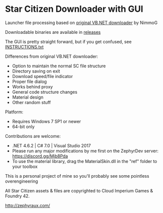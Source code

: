 # Star Citizen Downloader with GUI
Launcher file processing based on [original VB.NET downloader](https://bitbucket.org/nimmog/scpatchdownloader-vb.net/overview) by NimmoG

Downloadable binaries are available in [releases](https://github.com/Hawxy/SCAlternativePatcher/releases)

The GUI is pretty straight forward, but if you get confused, see [INSTRUCTIONS.txt](https://github.com/Hawxy/SCAlternativeDownloader/blob/master/SCPatchDownloader/INSTRUCTIONS.txt)

Differences from original VB.NET downloader:

- Option to maintain the normal SC file structure
- Directory saving on exit
- Download speed/file indicator
- Proper file dialog
- Works behind proxy
- General code structure changes
- Material design
- Other random stuff

Platform:
- Requires Windows 7 SP1 or newer
- 64-bit only

Contributions are welcome:
- .NET 4.6.2 | C# 7.0 | Visual Studio 2017 
- Please run any major modifications by me first on the ZephyrDev server: https://discord.gg/Mjb8Pda
- To use the material library, drag the MaterialSkin.dll in the "ref" folder to your toolbox

This is a personal project of mine so you'll probably see some pointless overengineering

All Star Citizen assets & files are copyrighted to Cloud Imperium Games & Foundry 42.

http://zephyraux.com/
